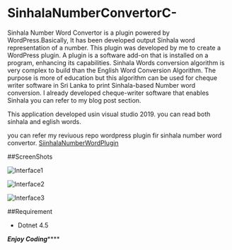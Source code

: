 # SinhalaNumberConvertorC-
Sinhala Number Word Convertor is a plugin powered by WordPress.Basically, It has been developed output Sinhala word representation of a number. 
This plugin was developed by me to create a WordPress plugin. A plugin is a software add-on that is installed on a program, enhancing its capabilities. 
Sinhala Words conversion algorithm is very complex to build than the English Word Conversion Algorithm. The purpose is more of education but this algorithm can be 
used for cheque writer software in Sri Lanka to print Sinhala-based Number word conversion. I already developed cheque-writer software that enables Sinhala 
you can refer to my blog post section.

This application developed usin visual studio 2019. you can read both sinhala and eglish words.

you can refer my reviuous repo wordpress plugin fir sinhala number word convertor.
[SiinhalaNumberWordPlugin](https://github.com/Manoj-Madushantha/SiinhalaNumberWordPlugin)


##ScreenShots

![Interface1](iterface1.jpg)

![Interface2](iterface2.jpg)

![Interface3](iterface3.jpg)

##Requirement
* Dotnet 4.5


***************Enjoy Coding*******************
